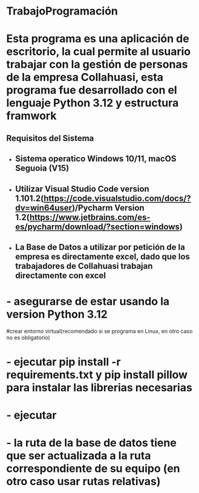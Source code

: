 # TrabajoProgramación
# Esta programa es una aplicación de escritorio, la cual permite al usuario trabajar con la gestión de personas de la empresa Collahuasi, esta programa fue desarrollado con el lenguaje Python 3.12 y estructura framwork
## Requisitos del Sistema
* ## Sistema operatico Windows 10/11, macOS Seguoia (V15)
* ## Utilizar Visual Studio Code version 1.101.2(https://code.visualstudio.com/docs/?dv=win64user)/Pycharm Version 1.2(https://www.jetbrains.com/es-es/pycharm/download/?section=windows)
* ## La Base de Datos a utilizar por petición de la empresa es directamente excel, dado que los trabajadores de Collahuasi trabajan directamente con excel

# - asegurarse de estar usando la version Python 3.12
#crear entorno virtual(recomendado si se programa en Linux, en otro caso no es obligatorio)
# - ejecutar pip install -r requirements.txt y pip install pillow para instalar las librerias necesarias
# - ejecutar
# - la ruta de la base de datos tiene que ser actualizada a la ruta correspondiente de su equipo (en otro caso usar rutas relativas)
